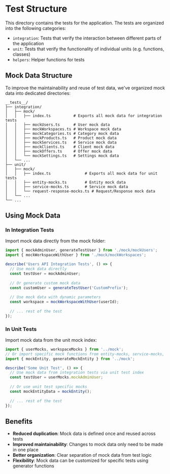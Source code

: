 # Test Structure

This directory contains the tests for the application. The tests are organized into the following categories:

- `integration`: Tests that verify the interaction between different parts of the application
- `unit`: Tests that verify the functionality of individual units (e.g. functions, classes)
- `helpers`: Helper functions for tests

## Mock Data Structure

To improve the maintainability and reuse of test data, we've organized mock data into dedicated directories:

```
__tests__/
├── integration/
│   ├── mock/
│   │   ├── index.ts          # Exports all mock data for integration tests
│   │   ├── mockUsers.ts      # User mock data
│   │   ├── mockWorkspaces.ts # Workspace mock data
│   │   ├── mockCategories.ts # Category mock data
│   │   ├── mockProducts.ts   # Product mock data
│   │   ├── mockServices.ts   # Service mock data
│   │   ├── mockClients.ts    # Client mock data
│   │   ├── mockOffers.ts     # Offer mock data
│   │   └── mockSettings.ts   # Settings mock data
│   └── ...
├── unit/
│   ├── mock/
│   │   ├── index.ts               # Exports all mock data for unit tests
│   │   ├── entity-mocks.ts        # Entity mock data
│   │   ├── service-mocks.ts       # Service mock data
│   │   └── request-response-mocks.ts # Request/Response mock data
│   └── ...
└── ...
```

## Using Mock Data

### In Integration Tests

Import mock data directly from the mock folder:

```typescript
import { mockAdminUser, generateTestUser } from './mock/mockUsers';
import { mockWorkspaceWithUser } from './mock/mockWorkspaces';

describe('Users API Integration Tests', () => {
  // Use mock data directly
  const testUser = mockAdminUser;
  
  // Or generate custom mock data
  const customUser = generateTestUser('CustomPrefix');
  
  // Use mock data with dynamic parameters
  const workspace = mockWorkspaceWithUser(userId);
  
  // ... rest of the test
});
```

### In Unit Tests

Import mock data from the unit mock index:

```typescript
import { userMocks, workspaceMocks } from '../mock';
// Or import specific mock functions from entity-mocks, service-mocks, etc.
import { mockEntity, generateMockEntity } from '../mock';

describe('Some Unit Test', () => {
  // Use mock data from integration tests via unit test index
  const testUser = userMocks.mockAdminUser;
  
  // Or use unit test specific mocks
  const mockEntityData = mockEntity();
  
  // ... rest of the test
});
```

## Benefits

- **Reduced duplication**: Mock data is defined once and reused across tests
- **Improved maintainability**: Changes to mock data only need to be made in one place
- **Better organization**: Clear separation of mock data from test logic
- **Flexibility**: Mock data can be customized for specific tests using generator functions 